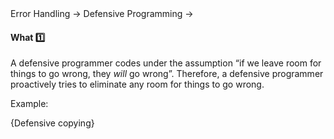 <link rel="stylesheet" href="{{baseUrl}}/css/textbook.css">

<div class="website-content">

<div id="path">Error Handling &rarr; Defensive Programming &rarr;</div>

<div id="title">

#### What :one:

</div>

<div id="body">

A defensive programmer codes under the assumption “if we leave room for things to go wrong, they _will_ go wrong”. Therefore, a defensive programmer proactively tries to eliminate any room for things to go wrong.

<tip-box>

Example:

{Defensive copying}

</tip-box>

</div>

<div id="extras">
<div>

</div>
